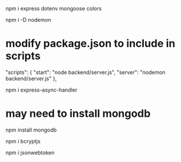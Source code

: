 npm i express dotenv mongoose colors

npm i -D nodemon

# modify package.json to include in scripts
  "scripts": {
    "start": "node backend/server.js",
    "server": "nodemon backend/server.js"
  },

  npm i express-async-handler

  # may need to install mongodb

  npm install mongodb

  npm i bcryptjs

  npm i jsonwebtoken